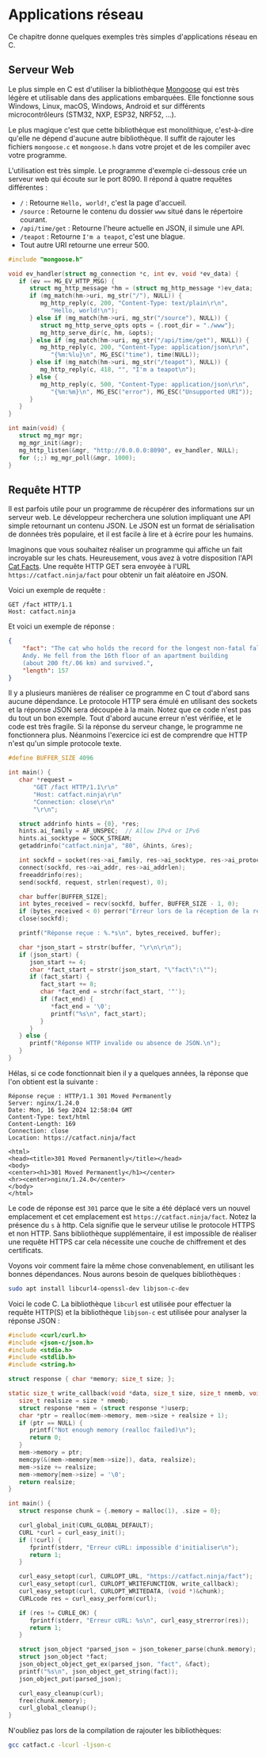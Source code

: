 # Applications réseau

Ce chapitre donne quelques exemples très simples d'applications réseau en C.

## Serveur Web

Le plus simple en C est d'utiliser la bibliothèque [Mongoose](https://github.com/cesanta/mongoose) qui est très légère et utilisable dans des applications embarquées. Elle fonctionne sous Windows, Linux, macOS, Windows, Android et sur différents microcontrôleurs (STM32, NXP, ESP32, NRF52, ...).

Le plus magique c'est que cette bibliothèque est monolithique, c'est-à-dire qu'elle ne dépend d'aucune autre bibliothèque. Il suffit de rajouter les fichiers `mongoose.c` et `mongoose.h` dans votre projet et de les compiler avec votre programme.

L'utilisation est très simple. Le programme d'exemple ci-dessous crée un serveur web qui écoute sur le port 8090. Il répond à quatre requêtes différentes :

- `/` : Retourne `Hello, world!`, c'est la page d'accueil.
- `/source` : Retourne le contenu du dossier `www` situé dans le répertoire courant.
- `/api/time/get` : Retourne l'heure actuelle en JSON, il simule une API.
- `/teapot` : Retourne `I'm a teapot`, c'est une blague.
- Tout autre URI retourne une erreur 500.

```c
#include "mongoose.h"

void ev_handler(struct mg_connection *c, int ev, void *ev_data) {
   if (ev == MG_EV_HTTP_MSG) {
      struct mg_http_message *hm = (struct mg_http_message *)ev_data;
      if (mg_match(hm->uri, mg_str("/"), NULL)) {
         mg_http_reply(c, 200, "Content-Type: text/plain\r\n",
            "Hello, world!\n");
      } else if (mg_match(hm->uri, mg_str("/source"), NULL)) {
         struct mg_http_serve_opts opts = {.root_dir = "./www"};
         mg_http_serve_dir(c, hm, &opts);
      } else if (mg_match(hm->uri, mg_str("/api/time/get"), NULL)) {
         mg_http_reply(c, 200, "Content-Type: application/json\r\n",
            "{%m:%lu}\n", MG_ESC("time"), time(NULL));
      } else if (mg_match(hm->uri, mg_str("/teapot"), NULL)) {
         mg_http_reply(c, 418, "", "I'm a teapot\n");
      } else {
         mg_http_reply(c, 500, "Content-Type: application/json\r\n",
            "{%m:%m}\n", MG_ESC("error"), MG_ESC("Unsupported URI"));
      }
   }
}

int main(void) {
   struct mg_mgr mgr;
   mg_mgr_init(&mgr);
   mg_http_listen(&mgr, "http://0.0.0.0:8090", ev_handler, NULL);
   for (;;) mg_mgr_poll(&mgr, 1000);
}
```

## Requête HTTP

Il est parfois utile pour un programme de récupérer des informations sur un serveur web. Le développeur recherchera une solution impliquant une API simple retournant un contenu JSON. Le JSON est un format de sérialisation de données très populaire, et il est facile à lire et à écrire pour les humains.

Imaginons que vous souhaitez réaliser un programme qui affiche un fait incroyable sur les chats. Heureusement, vous avez à votre disposition l'API [Cat Facts](https://catfact.ninja/). Une requête HTTP GET sera envoyée à l'URL `https://catfact.ninja/fact` pour obtenir un fait aléatoire en JSON.

Voici un exemple de requête :

```http
GET /fact HTTP/1.1
Host: catfact.ninja
```

Et voici un exemple de réponse :

```json
{
    "fact": "The cat who holds the record for the longest non-fatal fall is
    Andy. He fell from the 16th floor of an apartment building
    (about 200 ft/.06 km) and survived.",
    "length": 157
}
```

Il y a plusieurs manières de réaliser ce programme en C tout d'abord sans aucune dépendance. Le protocole HTTP sera émulé en utilisant des sockets et la réponse JSON sera découpée à la main. Notez que ce code n'est pas du tout un bon exemple. Tout d'abord aucune erreur n'est vérifiée, et le code est très fragile. Si la réponse du serveur change, le programme ne fonctionnera plus. Néanmoins l'exercice ici est de comprendre que HTTP n'est qu'un simple protocole texte.

```c
#define BUFFER_SIZE 4096

int main() {
   char *request =
       "GET /fact HTTP/1.1\r\n"
       "Host: catfact.ninja\r\n"
       "Connection: close\r\n"
       "\r\n";

   struct addrinfo hints = {0}, *res;
   hints.ai_family = AF_UNSPEC;  // Allow IPv4 or IPv6
   hints.ai_socktype = SOCK_STREAM;
   getaddrinfo("catfact.ninja", "80", &hints, &res);

   int sockfd = socket(res->ai_family, res->ai_socktype, res->ai_protocol);
   connect(sockfd, res->ai_addr, res->ai_addrlen);
   freeaddrinfo(res);
   send(sockfd, request, strlen(request), 0);

   char buffer[BUFFER_SIZE];
   int bytes_received = recv(sockfd, buffer, BUFFER_SIZE - 1, 0);
   if (bytes_received < 0) perror("Erreur lors de la réception de la réponse");
   close(sockfd);

   printf("Réponse reçue : %.*s\n", bytes_received, buffer);

   char *json_start = strstr(buffer, "\r\n\r\n");
   if (json_start) {
      json_start += 4;
      char *fact_start = strstr(json_start, "\"fact\":\"");
      if (fact_start) {
         fact_start += 8;
         char *fact_end = strchr(fact_start, '"');
         if (fact_end) {
            *fact_end = '\0';
            printf("%s\n", fact_start);
         }
      }
   } else {
      printf("Réponse HTTP invalide ou absence de JSON.\n");
   }
}
```

Hélas, si ce code fonctionnait bien il y a quelques années, la réponse que l'on obtient est la suivante :

```
Réponse reçue : HTTP/1.1 301 Moved Permanently
Server: nginx/1.24.0
Date: Mon, 16 Sep 2024 12:58:04 GMT
Content-Type: text/html
Content-Length: 169
Connection: close
Location: https://catfact.ninja/fact

<html>
<head><title>301 Moved Permanently</title></head>
<body>
<center><h1>301 Moved Permanently</h1></center>
<hr><center>nginx/1.24.0</center>
</body>
</html>
```

Le code de réponse est `301` parce que le site a été déplacé vers un nouvel emplacement et cet emplacement est `https://catfact.ninja/fact`. Notez la présence du `s` à http. Cela signifie que le serveur utilise le protocole HTTPS et non HTTP. Sans bibliothèque supplémentaire, il est impossible de réaliser une requête HTTPS car cela nécessite une couche de chiffrement et des certificats.

Voyons voir comment faire la même chose convenablement, en utilisant les bonnes dépendances. Nous aurons besoin de quelques bibliothèques :

```bash
sudo apt install libcurl4-openssl-dev libjson-c-dev
```

Voici le code C. La bibliothèque `libcurl` est utilisée pour effectuer la requête HTTP(S) et la bibliothèque `libjson-c` est utilisée pour analyser la réponse JSON :

```c
#include <curl/curl.h>
#include <json-c/json.h>
#include <stdio.h>
#include <stdlib.h>
#include <string.h>

struct response { char *memory; size_t size; };

static size_t write_callback(void *data, size_t size, size_t nmemb, void *userp) {
   size_t realsize = size * nmemb;
   struct response *mem = (struct response *)userp;
   char *ptr = realloc(mem->memory, mem->size + realsize + 1);
   if (ptr == NULL) {
      printf("Not enough memory (realloc failed)\n");
      return 0;
   }
   mem->memory = ptr;
   memcpy(&(mem->memory[mem->size]), data, realsize);
   mem->size += realsize;
   mem->memory[mem->size] = '\0';
   return realsize;
}

int main() {
   struct response chunk = {.memory = malloc(1), .size = 0};

   curl_global_init(CURL_GLOBAL_DEFAULT);
   CURL *curl = curl_easy_init();
   if (!curl) {
      fprintf(stderr, "Erreur cURL: impossible d'initialiser\n");
      return 1;
   }

   curl_easy_setopt(curl, CURLOPT_URL, "https://catfact.ninja/fact");
   curl_easy_setopt(curl, CURLOPT_WRITEFUNCTION, write_callback);
   curl_easy_setopt(curl, CURLOPT_WRITEDATA, (void *)&chunk);
   CURLcode res = curl_easy_perform(curl);

   if (res != CURLE_OK) {
      fprintf(stderr, "Erreur cURL: %s\n", curl_easy_strerror(res));
      return 1;
   }

   struct json_object *parsed_json = json_tokener_parse(chunk.memory);
   struct json_object *fact;
   json_object_object_get_ex(parsed_json, "fact", &fact);
   printf("%s\n", json_object_get_string(fact));
   json_object_put(parsed_json);

   curl_easy_cleanup(curl);
   free(chunk.memory);
   curl_global_cleanup();
}
```

N'oubliez pas lors de la compilation de rajouter les bibliothèques:

```bash
gcc catfact.c -lcurl -ljson-c
```